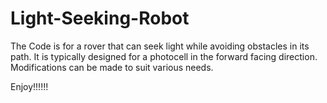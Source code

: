 # Light-Seeking-Robot
The Code is for a rover that can seek light while avoiding obstacles in its path. It is typically designed for a photocell in the forward facing direction. Modifications can be made to suit various needs.

Enjoy!!!!!!
